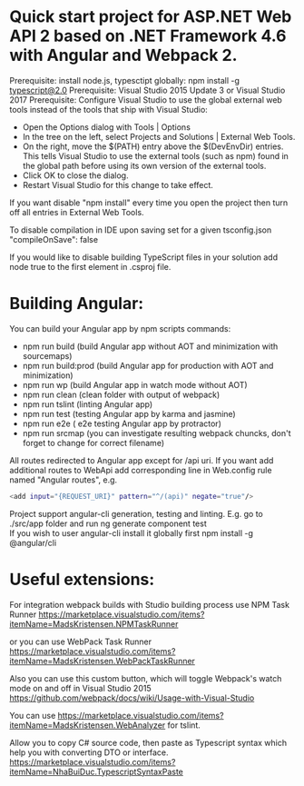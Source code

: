 # Quick start project for ASP.NET Web API 2 based on .NET Framework 4.6 with Angular and Webpack 2.
Prerequisite: install node.js, typesctipt globally: npm install -g typescript@2.0
Prerequisite: Visual Studio 2015 Update 3 or Visual Studio 2017
Prerequisite: Configure Visual Studio to use the global external web tools instead of the tools that ship with Visual Studio:
  - Open the Options dialog with Tools | Options
  - In the tree on the left, select Projects and Solutions | External Web Tools.
  - On the right, move the $(PATH) entry above the $(DevEnvDir) entries. This tells Visual Studio to use the external tools (such as npm) found in the global path before using its own version of the external tools.
  - Click OK to close the dialog.
  - Restart Visual Studio for this change to take effect.
  
If you want disable "npm install" every time you open the project then turn off all entries in External Web Tools.

To disable compilation in IDE upon saving set  for a given tsconfig.json "compileOnSave": false

If you would like to disable building TypeScript files in your solution add node
<TypeScriptCompileBlocked>true</TypeScriptCompileBlocked>
to the first
<PropertyGroup>
element in .csproj file.

# Building Angular:
You can build your Angular app by npm scripts commands:
  - npm run build (build Angular app without AOT and minimization with sourcemaps)
  - npm run build:prod  (build Angular app for production with AOT and minimization)
  - npm run wp (build Angular app in watch mode without AOT)
  - npm run clean (clean folder with output of webpack)
  - npm run tslint (linting Angular app)
  - npm run test (testing Angular app by karma and jasmine)
  - npm run e2e ( e2e testing Angular app by protractor)
  - npm run srcmap (you can investigate resulting webpack chuncks, don't forget to change for correct filename)

All routes redirected to Angular app except for /api uri. If you want add additional routes to WebApi add corresponding line in
Web.config rule named "Angular routes", e.g. 
```sh
<add input="{REQUEST_URI}" pattern="^/(api)" negate="true"/>
```
 
 Project support angular-cli generation,  testing and linting. E.g. go to ./src/app folder and run ng generate component test  
 If you wish to user angular-cli install it globally first npm install -g @angular/cli


# Useful extensions:

For integration webpack builds with Studio building process use  NPM Task Runner https://marketplace.visualstudio.com/items?itemName=MadsKristensen.NPMTaskRunner

or you can use WebPack Task Runner https://marketplace.visualstudio.com/items?itemName=MadsKristensen.WebPackTaskRunner

Also you can use this custom button, which will toggle Webpack's watch mode on and off in Visual Studio 2015 https://github.com/webpack/docs/wiki/Usage-with-Visual-Studio

You can use https://marketplace.visualstudio.com/items?itemName=MadsKristensen.WebAnalyzer for tslint.

Allow you to copy C# source code, then paste as Typescript syntax which help you with converting DTO or interface.  
https://marketplace.visualstudio.com/items?itemName=NhaBuiDuc.TypescriptSyntaxPaste
